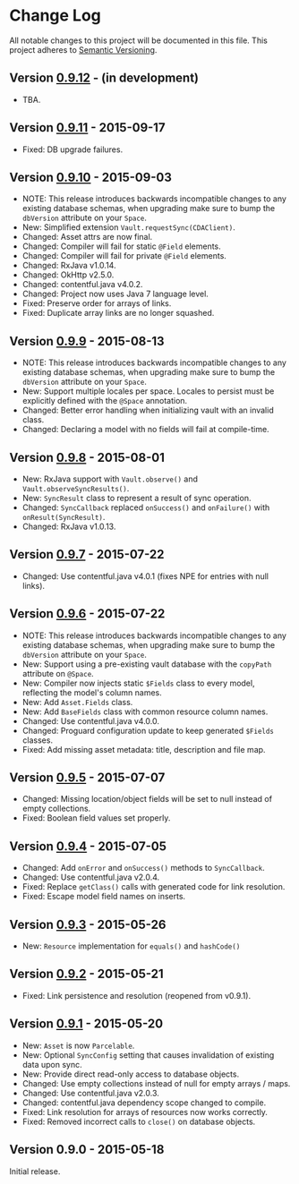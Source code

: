 # Change Log
All notable changes to this project will be documented in this file.
This project adheres to [Semantic Versioning](http://semver.org/).

## Version [0.9.12][unreleased] - (in development)
- TBA.

## Version [0.9.11] - 2015-09-17
- Fixed: DB upgrade failures.

## Version [0.9.10] - 2015-09-03
- NOTE: This release introduces backwards incompatible changes to any existing database schemas, when upgrading make sure to bump the `dbVersion` attribute on your `Space`.
- New: Simplified extension `Vault.requestSync(CDAClient)`.
- Changed: Asset attrs are now final.
- Changed: Compiler will fail for static `@Field` elements.
- Changed: Compiler will fail for private `@Field` elements.
- Changed: RxJava v1.0.14.
- Changed: OkHttp v2.5.0.
- Changed: contentful.java v4.0.2.
- Changed: Project now uses Java 7 language level.
- Fixed: Preserve order for arrays of links.
- Fixed: Duplicate array links are no longer squashed.

## Version [0.9.9] - 2015-08-13
- NOTE: This release introduces backwards incompatible changes to any existing database schemas, when upgrading make sure to bump the `dbVersion` attribute on your `Space`.
- New: Support multiple locales per space. Locales to persist must be explicitly defined with the `@Space` annotation.
- Changed: Better error handling when initializing vault with an invalid class.
- Changed: Declaring a model with no fields will fail at compile-time.

## Version [0.9.8] - 2015-08-01
- New: RxJava support with `Vault.observe()` and `Vault.observeSyncResults()`.
- New: `SyncResult` class to represent a result of sync operation.
- Changed: `SyncCallback` replaced `onSuccess()` and `onFailure()` with `onResult(SyncResult)`.
- Changed: RxJava v1.0.13.

## Version [0.9.7] - 2015-07-22
- Changed: Use contentful.java v4.0.1 (fixes NPE for entries with null links).

## Version [0.9.6] - 2015-07-22
- NOTE: This release introduces backwards incompatible changes to any existing database schemas, when upgrading make sure to bump the `dbVersion` attribute on your `Space`.
- New: Support using a pre-existing vault database with the `copyPath` attribute on `@Space`. 
- New: Compiler now injects static `$Fields` class to every model, reflecting the model's column names.
- New: Add `Asset.Fields` class.
- New: Add `BaseFields` class with common resource column names.
- Changed: Use contentful.java v4.0.0.
- Changed: Proguard configuration update to keep generated `$Fields` classes.
- Fixed: Add missing asset metadata: title, description and file map.

## Version [0.9.5] - 2015-07-07
- Changed: Missing location/object fields will be set to null instead of empty collections.
- Fixed: Boolean field values set properly.

## Version [0.9.4] - 2015-07-05
- Changed: Add `onError` and `onSuccess()` methods to `SyncCallback`.
- Changed: Use contentful.java v2.0.4.
- Fixed: Replace `getClass()` calls with generated code for link resolution.
- Fixed: Escape model field names on inserts.

## Version [0.9.3] - 2015-05-26
- New: `Resource` implementation for `equals()` and `hashCode()`

## Version [0.9.2] - 2015-05-21
- Fixed: Link persistence and resolution (reopened from v0.9.1).

## Version [0.9.1] - 2015-05-20
- New: `Asset` is now `Parcelable`.
- New: Optional `SyncConfig` setting that causes invalidation of existing data upon sync.
- New: Provide direct read-only access to database objects.
- Changed: Use empty collections instead of null for empty arrays / maps.
- Changed: Use contentful.java v2.0.3.
- Changed: contentful.java dependency scope changed to compile.
- Fixed: Link resolution for arrays of resources now works correctly.
- Fixed: Removed incorrect calls to `close()` on database objects.

## Version 0.9.0 - 2015-05-18
Initial release.
 
[unreleased]: https://github.com/contentful/vault/compare/vault-parent-0.9.11...HEAD
[0.9.11]: https://github.com/contentful/vault/compare/vault-parent-0.9.10...vault-parent-0.9.11
[0.9.10]: https://github.com/contentful/vault/compare/vault-parent-0.9.9...vault-parent-0.9.10
[0.9.9]: https://github.com/contentful/vault/compare/vault-parent-0.9.8...vault-parent-0.9.9
[0.9.8]: https://github.com/contentful/vault/compare/vault-parent-0.9.7...vault-parent-0.9.8
[0.9.7]: https://github.com/contentful/vault/compare/vault-parent-0.9.6...vault-parent-0.9.7
[0.9.6]: https://github.com/contentful/vault/compare/vault-parent-0.9.5...vault-parent-0.9.6
[0.9.5]: https://github.com/contentful/vault/compare/vault-parent-0.9.4...vault-parent-0.9.5
[0.9.4]: https://github.com/contentful/vault/compare/vault-parent-0.9.3...vault-parent-0.9.4
[0.9.3]: https://github.com/contentful/vault/compare/v0.9.2...vault-parent-0.9.3
[0.9.2]: https://github.com/contentful/vault/compare/v0.9.1...v0.9.2
[0.9.1]: https://github.com/contentful/vault/compare/v0.9.0...v0.9.1
